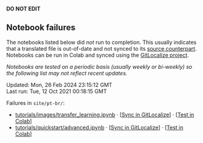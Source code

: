 __DO NOT EDIT__

## Notebook failures

The notebooks listed below did *not* run to completion. This usually indicates
that a translated file is out-of-date and not synced to its
[source counterpart](../en-snapshot/). Notebooks can be run in Colab and synced
using the [GitLocalize project](https://gitlocalize.com/tensorflow/docs-l10n).

*Notebooks are tested on a periodic basis (usually weekly or bi-weekly) so the
following list may not reflect recent updates.*

Updated: Mon, 26 Feb 2024 23:15:12 GMT<br/>
Last run: Tue, 12 Oct 2021 00:18:15 GMT

Failures in <code>site/pt-br/</code>:

* [tutorials/images/transfer_learning.ipynb](https://github.com/tensorflow/docs-l10n/blob/master/site/pt-br/tutorials/images/transfer_learning.ipynb) · [[Sync in GitLocalize](https://gitlocalize.com/repo/4592/pt-br/site/en-snapshot/tutorials/images/transfer_learning.ipynb)] · [[Test in Colab](https://colab.research.google.com/github/tensorflow/docs-l10n/blob/master/site/pt-br/tutorials/images/transfer_learning.ipynb)]
* [tutorials/quickstart/advanced.ipynb](https://github.com/tensorflow/docs-l10n/blob/master/site/pt-br/tutorials/quickstart/advanced.ipynb) · [[Sync in GitLocalize](https://gitlocalize.com/repo/4592/pt-br/site/en-snapshot/tutorials/quickstart/advanced.ipynb)] · [[Test in Colab](https://colab.research.google.com/github/tensorflow/docs-l10n/blob/master/site/pt-br/tutorials/quickstart/advanced.ipynb)]


